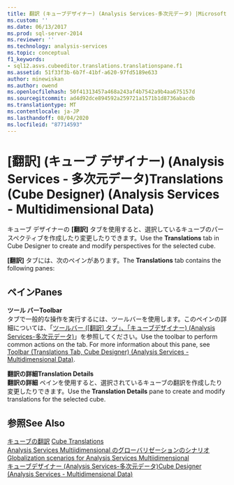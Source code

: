 ```yaml
---
title: 翻訳 (キューブデザイナー) (Analysis Services-多次元データ) |Microsoft Docs
ms.custom: ''
ms.date: 06/13/2017
ms.prod: sql-server-2014
ms.reviewer: ''
ms.technology: analysis-services
ms.topic: conceptual
f1_keywords:
- sql12.asvs.cubeeditor.translations.translationspane.f1
ms.assetid: 51f33f3b-6b7f-41bf-a620-97fd5189e633
author: minewiskan
ms.author: owend
ms.openlocfilehash: 50f41313457a468a243af4b7542a9b4aa675157d
ms.sourcegitcommit: ad4d92dce894592a259721a1571b1d8736abacdb
ms.translationtype: MT
ms.contentlocale: ja-JP
ms.lasthandoff: 08/04/2020
ms.locfileid: "87714593"
---
```

# <a name="translations-cube-designer-analysis-services---multidimensional-data"></a><span data-ttu-id="7b674-102">[翻訳] (キューブ デザイナー) (Analysis Services - 多次元データ)</span><span class="sxs-lookup"><span data-stu-id="7b674-102">Translations (Cube Designer) (Analysis Services - Multidimensional Data)</span></span>
  <span data-ttu-id="7b674-103">キューブ デザイナーの **[翻訳]** タブを使用すると、選択しているキューブのパースペクティブを作成したり変更したりできます。</span><span class="sxs-lookup"><span data-stu-id="7b674-103">Use the **Translations** tab in Cube Designer to create and modify perspectives for the selected cube.</span></span>  
  
 <span data-ttu-id="7b674-104">**[翻訳]** タブには、次のペインがあります。</span><span class="sxs-lookup"><span data-stu-id="7b674-104">The **Translations** tab contains the following panes:</span></span>  
  
## <a name="panes"></a><span data-ttu-id="7b674-105">ペイン</span><span class="sxs-lookup"><span data-stu-id="7b674-105">Panes</span></span>  
 <span data-ttu-id="7b674-106">**ツール バー**</span><span class="sxs-lookup"><span data-stu-id="7b674-106">**Toolbar**</span></span>  
 <span data-ttu-id="7b674-107">タブで一般的な操作を実行するには、ツールバーを使用します。このペインの詳細については、「[ツールバー &#40;[翻訳] タブ」、「キューブデザイナー&#41; &#40;Analysis Services-多次元データ&#41;](toolbar-translations-tab-cube-designer-analysis-services-multidimensional-data.md)」を参照してください。</span><span class="sxs-lookup"><span data-stu-id="7b674-107">Use the toolbar to perform common actions on the tab. For more information about this pane, see [Toolbar &#40;Translations Tab, Cube Designer&#41; &#40;Analysis Services - Multidimensional Data&#41;](toolbar-translations-tab-cube-designer-analysis-services-multidimensional-data.md).</span></span>  
  
 <span data-ttu-id="7b674-108">**翻訳の詳細**</span><span class="sxs-lookup"><span data-stu-id="7b674-108">**Translation Details**</span></span>  
 <span data-ttu-id="7b674-109">**翻訳の詳細** ペインを使用すると、選択されているキューブの翻訳を作成したり変更したりできます。</span><span class="sxs-lookup"><span data-stu-id="7b674-109">Use the **Translation Details** pane to create and modify translations for the selected cube.</span></span>  
  
## <a name="see-also"></a><span data-ttu-id="7b674-110">参照</span><span class="sxs-lookup"><span data-stu-id="7b674-110">See Also</span></span>  
 <span data-ttu-id="7b674-111">[キューブの翻訳](multidimensional-models-olap-logical-cube-objects/cube-translations.md) </span><span class="sxs-lookup"><span data-stu-id="7b674-111">[Cube Translations](multidimensional-models-olap-logical-cube-objects/cube-translations.md) </span></span>  
 <span data-ttu-id="7b674-112">[Analysis Services Multiidimensional のグローバリゼーションのシナリオ](globalization-scenarios-for-analysis-services-multiidimensional.md) </span><span class="sxs-lookup"><span data-stu-id="7b674-112">[Globalization scenarios for Analysis Services Multiidimensional](globalization-scenarios-for-analysis-services-multiidimensional.md) </span></span>  
 [<span data-ttu-id="7b674-113">キューブデザイナー &#40;Analysis Services-多次元データ&#41;</span><span class="sxs-lookup"><span data-stu-id="7b674-113">Cube Designer &#40;Analysis Services - Multidimensional Data&#41;</span></span>](cube-designer-analysis-services-multidimensional-data.md)  
  
  
